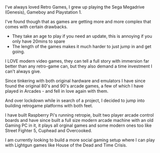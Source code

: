 I've always loved Retro Games, I grew up playing the Sega Megadrive (Genesis), Gameboy and Playstation 1.

I've found though that as games are getting more and more complex that comes with certain drawbacks.

- They take an age to play if you need an update, this is annoying if you only have 20mins to spare
- The length of the games makes it much harder to just jump in and get going.

I LOVE modern video games, they can tell a full story with immersion far better than any retro-game can, but they also
demand a time investment I can't always give.

Since tinkering with both original hardware and emulators I have since found the original 80's and 90's arcade games,
a few of which I have played in Arcades - and fell in love again with them.

And over lockdown while in search of a project, I decided to jump into building retrogame platforms with both feet.

I have built Raspberry Pi's running retropie, built two player arcade control boards and have since built a full size
modern arcade machine with an old Gaming PC in it, it plays all orginal games and some modern ones too like Street 
Fighter 5, Cuphead and Overcooked.

I am currently looking to build a more social gaming setup where I can play with Lightgun games like House of the Dead 
and Time Crisis.